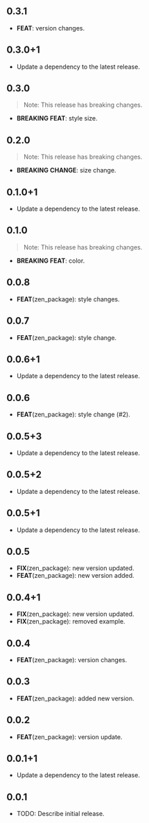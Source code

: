 ## 0.3.1

 - **FEAT**: version changes.

## 0.3.0+1

 - Update a dependency to the latest release.

## 0.3.0

> Note: This release has breaking changes.

 - **BREAKING** **FEAT**: style size.

## 0.2.0

> Note: This release has breaking changes.

 - **BREAKING** **CHANGE**: size change.

## 0.1.0+1

 - Update a dependency to the latest release.

## 0.1.0

> Note: This release has breaking changes.

 - **BREAKING** **FEAT**: color.

## 0.0.8

 - **FEAT**(zen_package): style changes.

## 0.0.7

 - **FEAT**(zen_package): style change.

## 0.0.6+1

 - Update a dependency to the latest release.

## 0.0.6

 - **FEAT**(zen_package): style change (#2).

## 0.0.5+3

 - Update a dependency to the latest release.

## 0.0.5+2

 - Update a dependency to the latest release.

## 0.0.5+1

 - Update a dependency to the latest release.

## 0.0.5

 - **FIX**(zen_package): new version updated.
 - **FEAT**(zen_package): new version added.

## 0.0.4+1

 - **FIX**(zen_package): new version updated.
 - **FIX**(zen_package): removed example.

## 0.0.4

 - **FEAT**(zen_package): version changes.

## 0.0.3

 - **FEAT**(zen_package): added new version.

## 0.0.2

 - **FEAT**(zen_package): version update.

## 0.0.1+1

 - Update a dependency to the latest release.

## 0.0.1

* TODO: Describe initial release.
